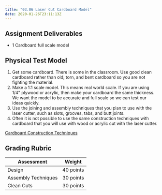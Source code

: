 ```yaml
---
title: "03.06 Laser Cut Cardboard Model"
date: 2020-01-26T23:11:13Z
---
```


## Assignment Deliverables

- 1 Cardboard full scale model

## Physical Test Model

1. Get some cardboard. There is some in the classroom. Use good clean cardboard rather than old, torn, and bent cardboard so you are not fighting the material.
2. Make a 1:1 scale model. This means real world scale. If you are using 1/4" plywood or acrylic, then make your cardboard the same thickness. We want the model to be accurate and full scale so we can test our ideas quickly.
3. Use the joining and assembly techniques that you plan to use with the laser cutter, such as slots, grooves, tabs, and butt joints.
4. Often it is not possible to use the same construction techniques with cardboard that you will use with wood or acrylic cut with the laser cutter.

[Cardboard Construction Techniques](../../../../making/cardboard-construction.md)

## Grading Rubric

<div class="responsive-table-markdown">

| Assessment          | Weight    |
| ------------------- | --------- |
| Design              | 40 points |
| Assembly Techniques | 30 points |
| Clean Cuts          | 30 points |

</div>
